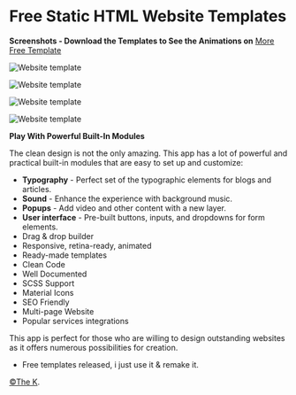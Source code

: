 # Free Static HTML Website Templates

**Screenshots - Download the Templates to See the Animations on** [More Free Template](https://designmodo.com/website-templates/)

![Website template](https://cdn.discordapp.com/attachments/903276755601719316/1019783040358162532/unknown.png)

![Website template](https://cdn.discordapp.com/attachments/903276755601719316/1019783071152734218/unknown.png)

![Website template](https://cdn.discordapp.com/attachments/903276755601719316/1019783087187562566/unknown.png)

![Website template](https://cdn.discordapp.com/attachments/903276755601719316/1019783108012281908/unknown.png)

**Play With Powerful Built-In Modules**

The clean design is not the only amazing. This app has a lot of powerful and practical built-in modules that are easy to set up and customize:

 - **Typography** - Perfect set of the typographic elements for blogs    and articles.
 - **Sound** - Enhance the experience with background music.
 - **Popups** - Add video and other content with a new layer.
 - **User interface** - Pre-built buttons, inputs, and dropdowns for form elements.
 -  Drag & drop builder
 -  Responsive, retina-ready, animated
 -  Ready-made templates
 -  Clean Code
 -  Well Documented
 -  SCSS Support
 -  Material Icons
 -  SEO Friendly
 -  Multi-page Website
 -  Popular services integrations

This app is perfect for those who are willing to design outstanding websites as it offers numerous possibilities for creation.

- Free templates released, i just use it & remake it.

[©The K](https://github.com/keyyskuy).

